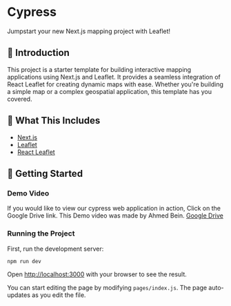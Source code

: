 # Cypress

Jumpstart your new Next.js mapping project with Leaflet!

## 🌟 Introduction
This project is a starter template for building interactive mapping applications using Next.js and Leaflet. It provides a seamless integration of React Leaflet for creating dynamic maps with ease. Whether you're building a simple map or a complex geospatial application, this template has you covered.




## 🧰 What This Includes
* [Next.js](https://nextjs.org/)
* [Leaflet](https://leafletjs.com/)
* [React Leaflet](https://react-leaflet.js.org)

## 🚀 Getting Started

### Demo Video
If you would like to view our cypress web application in action, Click on the Google Drive link. This Demo video was made by Ahmed Bein.
[Google Drive](https://drive.google.com/file/d/1HA1YVfa4XCqjp0fC42aRI6CBWlSv2M2p/view?usp=sharing)

### Running the Project
First, run the development server:

```bash
npm run dev
```

Open [http://localhost:3000](http://localhost:3000) with your browser to see the result.

You can start editing the page by modifying `pages/index.js`. The page auto-updates as you edit the file.
